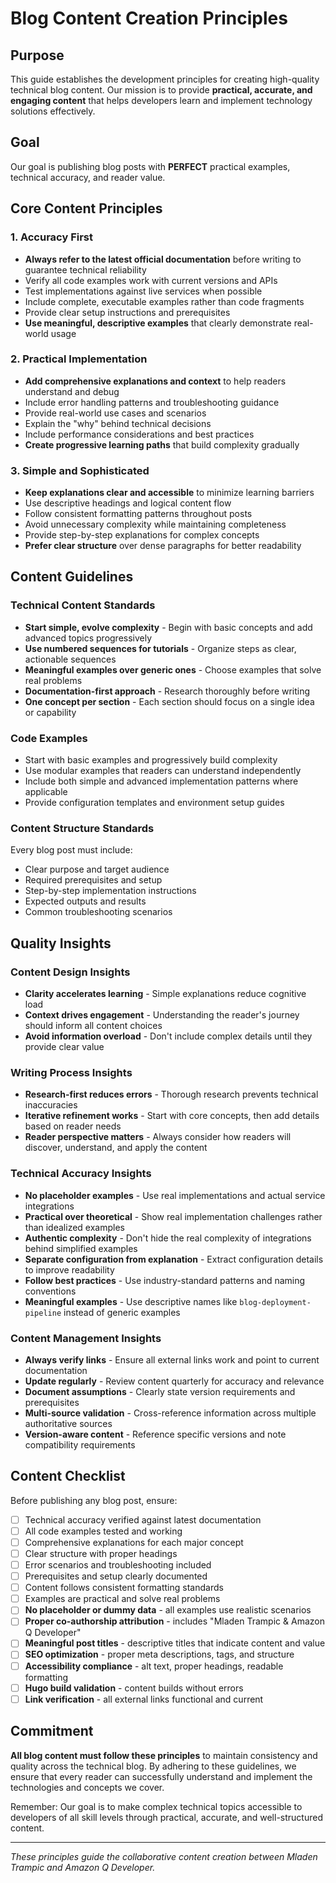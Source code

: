# Blog Content Creation Principles

## Purpose

This guide establishes the development principles for creating high-quality technical blog content. Our mission is to provide **practical, accurate, and engaging content** that helps developers learn and implement technology solutions effectively.

## Goal

Our goal is publishing blog posts with **PERFECT** practical examples, technical accuracy, and reader value.

## Core Content Principles

### 1. Accuracy First
- **Always refer to the latest official documentation** before writing to guarantee technical reliability
- Verify all code examples work with current versions and APIs
- Test implementations against live services when possible
- Include complete, executable examples rather than code fragments
- Provide clear setup instructions and prerequisites
- **Use meaningful, descriptive examples** that clearly demonstrate real-world usage

### 2. Practical Implementation
- **Add comprehensive explanations and context** to help readers understand and debug
- Include error handling patterns and troubleshooting guidance
- Provide real-world use cases and scenarios
- Explain the "why" behind technical decisions
- Include performance considerations and best practices
- **Create progressive learning paths** that build complexity gradually

### 3. Simple and Sophisticated
- **Keep explanations clear and accessible** to minimize learning barriers
- Use descriptive headings and logical content flow
- Follow consistent formatting patterns throughout posts
- Avoid unnecessary complexity while maintaining completeness
- Provide step-by-step explanations for complex concepts
- **Prefer clear structure** over dense paragraphs for better readability

## Content Guidelines

### Technical Content Standards
- **Start simple, evolve complexity** - Begin with basic concepts and add advanced topics progressively
- **Use numbered sequences for tutorials** - Organize steps as clear, actionable sequences
- **Meaningful examples over generic ones** - Choose examples that solve real problems
- **Documentation-first approach** - Research thoroughly before writing
- **One concept per section** - Each section should focus on a single idea or capability

### Code Examples
- Start with basic examples and progressively build complexity
- Use modular examples that readers can understand independently
- Include both simple and advanced implementation patterns where applicable
- Provide configuration templates and environment setup guides

### Content Structure Standards
Every blog post must include:
- Clear purpose and target audience
- Required prerequisites and setup
- Step-by-step implementation instructions
- Expected outputs and results
- Common troubleshooting scenarios

## Quality Insights

### Content Design Insights
- **Clarity accelerates learning** - Simple explanations reduce cognitive load
- **Context drives engagement** - Understanding the reader's journey should inform all content choices
- **Avoid information overload** - Don't include complex details until they provide clear value

### Writing Process Insights
- **Research-first reduces errors** - Thorough research prevents technical inaccuracies
- **Iterative refinement works** - Start with core concepts, then add details based on reader needs
- **Reader perspective matters** - Always consider how readers will discover, understand, and apply the content

### Technical Accuracy Insights
- **No placeholder examples** - Use real implementations and actual service integrations
- **Practical over theoretical** - Show real implementation challenges rather than idealized examples
- **Authentic complexity** - Don't hide the real complexity of integrations behind simplified examples
- **Separate configuration from explanation** - Extract configuration details to improve readability
- **Follow best practices** - Use industry-standard patterns and naming conventions
- **Meaningful examples** - Use descriptive names like `blog-deployment-pipeline` instead of generic examples

### Content Management Insights
- **Always verify links** - Ensure all external links work and point to current documentation
- **Update regularly** - Review content quarterly for accuracy and relevance
- **Document assumptions** - Clearly state version requirements and prerequisites
- **Multi-source validation** - Cross-reference information across multiple authoritative sources
- **Version-aware content** - Reference specific versions and note compatibility requirements

## Content Checklist

Before publishing any blog post, ensure:

- [ ] Technical accuracy verified against latest documentation
- [ ] All code examples tested and working
- [ ] Comprehensive explanations for each major concept
- [ ] Clear structure with proper headings
- [ ] Error scenarios and troubleshooting included
- [ ] Prerequisites and setup clearly documented
- [ ] Content follows consistent formatting standards
- [ ] Examples are practical and solve real problems
- [ ] **No placeholder or dummy data** - all examples use realistic scenarios
- [ ] **Proper co-authorship attribution** - includes "Mladen Trampic & Amazon Q Developer"
- [ ] **Meaningful post titles** - descriptive titles that indicate content and value
- [ ] **SEO optimization** - proper meta descriptions, tags, and structure
- [ ] **Accessibility compliance** - alt text, proper headings, readable formatting
- [ ] **Hugo build validation** - content builds without errors
- [ ] **Link verification** - all external links functional and current

## Commitment

**All blog content must follow these principles** to maintain consistency and quality across the technical blog. By adhering to these guidelines, we ensure that every reader can successfully understand and implement the technologies and concepts we cover.

Remember: Our goal is to make complex technical topics accessible to developers of all skill levels through practical, accurate, and well-structured content.

---

*These principles guide the collaborative content creation between Mladen Trampic and Amazon Q Developer.*
